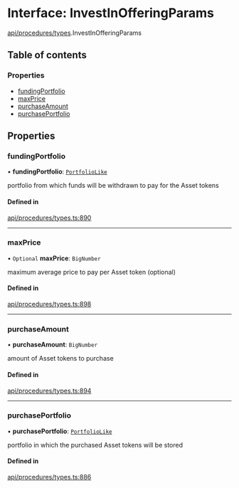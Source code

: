 # Interface: InvestInOfferingParams

[api/procedures/types](../wiki/api.procedures.types).InvestInOfferingParams

## Table of contents

### Properties

- [fundingPortfolio](../wiki/api.procedures.types.InvestInOfferingParams#fundingportfolio)
- [maxPrice](../wiki/api.procedures.types.InvestInOfferingParams#maxprice)
- [purchaseAmount](../wiki/api.procedures.types.InvestInOfferingParams#purchaseamount)
- [purchasePortfolio](../wiki/api.procedures.types.InvestInOfferingParams#purchaseportfolio)

## Properties

### fundingPortfolio

• **fundingPortfolio**: [`PortfolioLike`](../wiki/types#portfoliolike)

portfolio from which funds will be withdrawn to pay for the Asset tokens

#### Defined in

[api/procedures/types.ts:890](https://github.com/PolymeshAssociation/polymesh-sdk/blob/31fdce23/src/api/procedures/types.ts#L890)

___

### maxPrice

• `Optional` **maxPrice**: `BigNumber`

maximum average price to pay per Asset token (optional)

#### Defined in

[api/procedures/types.ts:898](https://github.com/PolymeshAssociation/polymesh-sdk/blob/31fdce23/src/api/procedures/types.ts#L898)

___

### purchaseAmount

• **purchaseAmount**: `BigNumber`

amount of Asset tokens to purchase

#### Defined in

[api/procedures/types.ts:894](https://github.com/PolymeshAssociation/polymesh-sdk/blob/31fdce23/src/api/procedures/types.ts#L894)

___

### purchasePortfolio

• **purchasePortfolio**: [`PortfolioLike`](../wiki/types#portfoliolike)

portfolio in which the purchased Asset tokens will be stored

#### Defined in

[api/procedures/types.ts:886](https://github.com/PolymeshAssociation/polymesh-sdk/blob/31fdce23/src/api/procedures/types.ts#L886)
